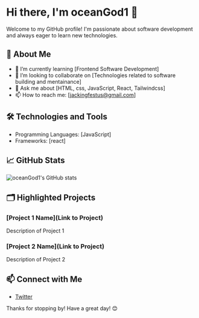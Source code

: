 # Hi there, I'm oceanGod1 👋

Welcome to my GitHub profile! I'm passionate about software development and always eager to learn new technologies.

## 🚀 About Me

- 🌱 I’m currently learning [Frontend Software Development]
- 👯 I’m looking to collaborate on [Technologies related to software building and mentainance]
- 💬 Ask me about [HTML, css, JavaScript, React, Tailwindcss]
- 📫 How to reach me: [jackingfestus@gmail.com]

## 🛠️ Technologies and Tools

- Programming Languages: [JavaScript]
- Frameworks: [react]

## 📈 GitHub Stats

![oceanGod1's GitHub stats](https://github-readme-stats.vercel.app/api?username=oceanGod1&show_icons=true&theme=radical)

## 🗂️ Highlighted Projects

### [Project 1 Name](Link to Project)
Description of Project 1

### [Project 2 Name](Link to Project)
Description of Project 2

## 📫 Connect with Me

- [Twitter](https://twitter.com/oceanGod1)

Thanks for stopping by! Have a great day! 😊
